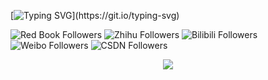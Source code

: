 <!--
## Hi there 👋
**JennyZhang0810/JennyZhang0810** is a ✨ _special_ ✨ repository because its `README.md` (this file) appears on your GitHub profile.

Here are some ideas to get you started:

- 🔭 I’m currently working on ...
- 🌱 I’m currently learning ...
- 👯 I’m looking to collaborate on ...
- 🤔 I’m looking for help with ...
- 💬 Ask me about ...
- 📫 How to reach me: ...
- 😄 Pronouns: ...
- ⚡ Fun fact: ...
-->

[![Typing SVG](https://readme-typing-svg.demolab.com?font=Fira+Code&pause=1000&color=F7D919&background=FFE87800&width=435&lines=Hello%2C+Welcome+to+Jenny's+Channel~)](https://git.io/typing-svg)

![Red Book Followers](https://img.shields.io/badge/红%20Red%20book-1w3%20followers-FF2442?style=flat&labelColor=E1E8F0)
![Zhihu Followers](https://img.shields.io/badge/知%20Zhihu-684%20followers-0084FF?style=flat&labelColor=E1E8F0)
![Bilibili Followers](https://img.shields.io/badge/Bilibili-625%20followers-DF6DA9?style=flat&labelColor=FE7398)
![Weibo Followers](https://img.shields.io/badge/Weibo-968%20followers-D81E06?style=flat&labelColor=E1E8F0)
![CSDN Followers](https://img.shields.io/badge/CSDN-9k%20followers-F15A29?style=flat&labelColor=E1E8F0)


<div align="center">
    <img  src="https://github-readme-streak-stats.herokuapp.com/?user=Achuan-2" />
</div>

